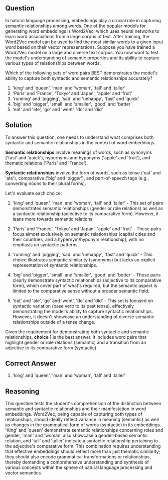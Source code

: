 ## Question

In natural language processing, embeddings play a crucial role in capturing semantic relationships among words. One of the popular models for generating word embeddings is Word2Vec, which uses neural networks to learn word associations from a large corpus of text. After training, the Word2Vec model can be used to find the most similar words to a given input word based on their vector representations. Suppose you have trained a Word2Vec model on a large and diverse text corpus. You now want to test the model's understanding of semantic properties and its ability to capture various types of relationships between words.

Which of the following sets of word pairs BEST demonstrates the model's ability to capture both syntactic and semantic relationships accurately?

1. 'king' and 'queen', 'man' and 'woman', 'tall' and 'taller'
2. 'Paris' and 'France', 'Tokyo' and 'Japan', 'apple' and 'fruit'
3. 'running' and 'jogging', 'sad' and 'unhappy', 'fast' and 'quick'
4. 'big' and 'bigger', 'small' and 'smaller', 'good' and 'better'
5. 'eat' and 'ate', 'go' and 'went', 'do' and 'did'

## Solution

To answer this question, one needs to understand what comprises both syntactic and semantic relationships in the context of word embeddings. 

**Semantic relationships** involve meanings of words, such as synonyms ('fast' and 'quick'), hypernyms and hyponyms ('apple' and 'fruit'), and thematic relations ('Paris' and 'France').

**Syntactic relationships** involve the form of words, such as tense ('eat' and 'ate'), comparative ('big' and 'bigger'), and part-of-speech tags (e.g., converting nouns to their plural forms).

Let's evaluate each choice:

1. 'king' and 'queen', 'man' and 'woman', 'tall' and 'taller' - This set of pairs demonstrates semantic relationships (gender or role relations) as well as a syntactic relationship (adjective to its comparative form). However, it leans more towards semantic relations.

2. 'Paris' and 'France', 'Tokyo' and 'Japan', 'apple' and 'fruit' - These pairs focus almost exclusively on semantic relationships (capital cities and their countries, and a hypernym/hyponym relationship), with no emphasis on syntactic patterns.

3. 'running' and 'jogging', 'sad' and 'unhappy', 'fast' and 'quick' - This choice illustrates semantic similarity (synonyms) but lacks an explicit representation of syntactic relationships.

4. 'big' and 'bigger', 'small' and 'smaller', 'good' and 'better' - These pairs clearly demonstrate syntactic relationships (adjective to its comparative form), which cover part of what's required, but the semantic aspect is limited to the comparative sense without a broader semantic field.

5. 'eat' and 'ate', 'go' and 'went', 'do' and 'did' - This set is focused on syntactic variation (base verb to its past tense), effectively demonstrating the model's ability to capture syntactic relationships. However, it doesn't showcase an understanding of diverse semantic relationships outside of a tense change.

Given the requirement for demonstrating both syntactic and semantic relationships, **choice 1** is the best answer. It includes word pairs that highlight gender or role relations (semantic) and a transition from an adjective to its comparative form (syntactic).

## Correct Answer

1. 'king' and 'queen', 'man' and 'woman', 'tall' and 'taller'

## Reasoning

This question tests the student's comprehension of the distinction between semantic and syntactic relationships and their manifestation in word embeddings. Word2Vec, being capable of capturing both types of relationships, should ideally reflect variance in meaning (semantic) as well as changes in the grammatical form of words (syntactic) in its embeddings. 'King' and 'queen' demonstrate semantic relationships concerning roles and gender, 'man' and 'woman' also showcase a gender-based semantic relation, and 'tall' and 'taller' indicate a syntactic relationship pertaining to the adjective's comparative form. This combination requires understanding that effective embeddings should reflect more than just thematic similarity; they should also encode grammatical transformations or relationships, thereby demanding a comprehensive understanding and synthesis of various concepts within the sphere of natural language processing and vector semantics.